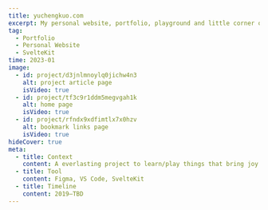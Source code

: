 ```yaml
---
title: yuchengkuo.com
excerpt: My personal website, portfolio, playground and little corner on the internet.
tag:
  - Portfolio
  - Personal Website
  - SvelteKit
time: 2023-01
image:
  - id: project/d3jnlmnoylq0jichw4n3
    alt: project article page
    isVideo: true
  - id: project/tf3c9r1ddm5megvgah1k
    alt: home page
    isVideo: true
  - id: project/rfndx9xdfimtlx7x0hzv
    alt: bookmark links page
    isVideo: true
hideCover: true
meta:
  - title: Context
    content: A everlasting project to learn/play things that bring joy and fulfilment.
  - title: Tool
    content: Figma, VS Code, SvelteKit
  - title: Timeline
    content: 2019–TBD
---
```

